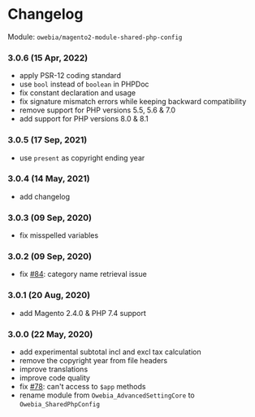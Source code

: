 
# Changelog

Module: `owebia/magento2-module-shared-php-config`

### 3.0.6 (15 Apr, 2022)
- apply PSR-12 coding standard
- use `bool` instead of `boolean` in PHPDoc
- fix constant declaration and usage
- fix signature mismatch errors while keeping backward compatibility
- remove support for PHP versions 5.5, 5.6 & 7.0
- add support for PHP versions 8.0 & 8.1

### 3.0.5 (17 Sep, 2021)
- use `present` as copyright ending year

### 3.0.4 (14 May, 2021)
- add changelog

### 3.0.3 (09 Sep, 2020)
- fix misspelled variables

### 3.0.2 (09 Sep, 2020)
- fix [#84](https://github.com/owebia/magento2-module-advanced-shipping/issues/84): category name retrieval issue

### 3.0.1 (20 Aug, 2020)
- add Magento 2.4.0 & PHP 7.4 support

### 3.0.0 (22 May, 2020)
- add experimental subtotal incl and excl tax calculation
- remove the copyright year from file headers
- improve translations
- improve code quality
- fix [#78](https://github.com/owebia/magento2-module-advanced-shipping/issues/78): can't access to `$app` methods
- rename module from `Owebia_AdvancedSettingCore` to `Owebia_SharedPhpConfig`
